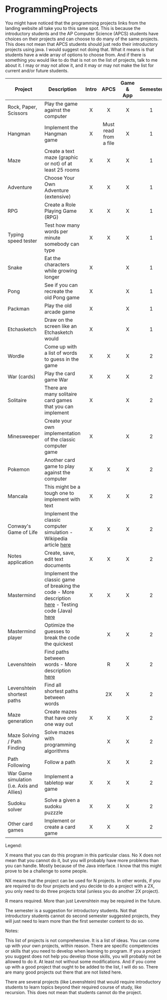 # ProgrammingProjects

You might have noticed that the programming projects links from the landing website all take you to this same spot.  This is because the introductory students and the AP Computer Science (APCS) students have choices on their projects and can choose to do many of the same projects.  This does not mean that APCS students should just redo their introductory projects using java.  I would suggest not doing that.  What it means is that students have a wide array of options to choose from.  And if there is something you would like to do that is not on the list of projects, talk to me about it.  I may or may not allow it, and it may or may not make the list for current and/or future students.

| Project | Description | Intro | APCS | Game & App | Semester |
| ------- | ----------- | :---: | :---: |  :---:  |   :---:  |
| Rock, Paper, Scissors | Play the game against the computer | X | X | X | 1 |
| Hangman | Implement the Hangman game | X | Must read from a file | X | 1 |
| Maze | Create a text maze (graphic or not) of at least 25 rooms | X | X | X | 1 |
| Adventure | Choose Your Own Adventure (extensive) | X | X | X | 1 |
| RPG | Create a Role Playing Game (RPG) | X | X | X | 1 |
| Typing speed tester | Test how many words per minute somebody can type | X | X | X | 1 |
| Snake | Eat the characters while growing longer | X |  | X | 1 |
| Pong | See if you can recreate the old Pong game | X |  | X | 1 |
| Packman | Play the old arcade game | X |  | X | 1 |
| Etchasketch | Draw on the screen like an Etchasketch would | X |  | X | 1 |
| Wordle | Come up with a list of words to guess in the game | X | X | X | 2 |
| War (cards) | Play the card game War | X | X | X | 2 |
| Solitaire | There are many solitaire card games that you can implement | X |  | X | 2 |
| Minesweeper | Create your own implementation of the classic computer game | X |  | X | 2 |
| Pokemon | Another card game to play against the computer | X | X | X | 2 |
| Mancala | This might be a tough one to implement with text | X | X | X | 2 |
| Conway's Game of Life | Implement the classic computer simulation - Wikipedia article [here](https://en.wikipedia.org/wiki/Conway%27s_Game_of_Life) | X | X | X | 2 |
| Notes application | Create, save, edit text documents | X | X | X | 2 |
| Mastermind | Implement the classic game of breaking the code - More description [here](https://github.com/MichaelTMiyoshi/JavaWithMiyoshi/blob/master/Problems/GoalSheet05.md) - Testing code (Java) [here](https://github.com/MichaelTMiyoshi/JavaWithMiyoshi/blob/master/Problems/MastermindTester.java) | X | X | X | 2 |
| Mastermind player | Optimize the guesses to break the code the quickest |  | X | X | 2 |
| Levenshtein | Find paths between words - More description [here](https://github.com/MichaelTMiyoshi/JavaWithMiyoshi/blob/master/Problems/GoalSheet14.md) |  | R | X | 2 |
| Levenshtein shortest paths | Find all shortest paths between words |  | 2X | X | 2 |
| Maze generation | Create mazes that have only one way out | X | X | X | 2 |
| Maze Solving / Path Finding | Solve mazes with programming algorithms |  | X | X | 2 |
| Path Following | Follow a path |  | X | X | 2 |
| War Game simulation (i.e. Axis and Allies) | Implement a tabletop war game | X | X | X | 2 |
| Sudoku solver | Solve a given a sudoku puzzzle | X | X | X | 2 |
| Other card games | Implement or create a card game | X | X | X | 2 |

Legend:

X means that you can do this program in this particular class.  No X does not mean that you cannot do it, but you will probably have more problems than you can handle.  Mostly because of the Java interface.  I know that this might prove to be a challenge to some people.

NX means that the project can be used for N projects.  In other words, if you are required to do four projects and you decide to do a project with a 2X, you only need to do three projects total (unless you do another 2X project).

R means required.  More than just Levenshtein may be required in the future.

The semester is a suggestion for introductory students.  Not that introductory students cannot do second semester suggested projects, they will just need to learn more than the first semester content to do so.

Notes:

This list of projects is not comprehensive.  It is a list of ideas.  You can come up with your own projects, within reason.  There are specific competencies or skills that you need to develop when learning to program.  If you a project you suggest does not help you develop those skills, you will probably not be allowed to do it.  At least not without some modifications.  And if you come up with a good project that ought to be added to the list, I will do so.  There are many good projects out there that are not listed here.

There are several projects (like Levenshtein) that would require introductory students to learn topics beyond their required course of study, like recursion.  This does not mean that students cannot do the project.
